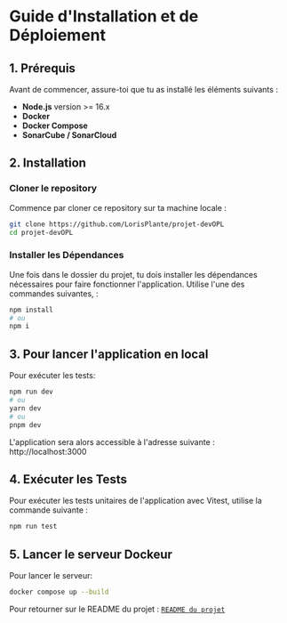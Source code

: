 <!-- INSTALLATION.md -->

# Guide d'Installation et de Déploiement

## 1. Prérequis

Avant de commencer, assure-toi que tu as installé les éléments suivants :

- **Node.js** version >= 16.x
- **Docker**
- **Docker Compose**
- **SonarCube / SonarCloud**

## 2. Installation

### Cloner le repository

Commence par cloner ce repository sur ta machine locale :

```bash
git clone https://github.com/LorisPlante/projet-devOPL
cd projet-devOPL
```

### Installer les Dépendances

Une fois dans le dossier du projet, tu dois installer les dépendances nécessaires pour faire fonctionner l'application. Utilise l'une des commandes suivantes,  :

```bash
npm install
# ou
npm i
```


## 3. Pour lancer l'application en local

Pour exécuter les tests:

```bash
npm run dev
# ou
yarn dev
# ou
pnpm dev
```

L'application sera alors accessible à l'adresse suivante : http://localhost:3000


## 4. Exécuter les Tests
Pour exécuter les tests unitaires de l'application avec Vitest, utilise la commande suivante :


```bash
npm run test
```



## 5. Lancer le serveur Dockeur

Pour lancer le serveur:

```bash
docker compose up --build
```

Pour retourner sur le README du projet : [`README du projet`](README.md)